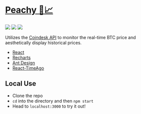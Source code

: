 # <a href="https://peachy-btc-monitor.herokuapp.com/">Peachy 🍑📈</a>
<a href="https://circleci.com/gh/zroyer/peachy-btc-monitor"><img src="https://circleci.com/gh/zroyer/peachy-btc-monitor.svg?style=shield" /></a> <a href="https://codeclimate.com/github/zroyer/peachy-btc-monitor/maintainability"><img src="https://api.codeclimate.com/v1/badges/b8b0d653e600719f32e0/maintainability.svg?style=shield" /></a> <a href="https://codeclimate.com/github/zroyer/peachy-btc-monitor/test_coverage"><img src="https://api.codeclimate.com/v1/badges/b8b0d653e600719f32e0/test_coverage.svg?style=shield" /></a>

Utilizes the [Coindesk API](https://github.com/nmn/react-timeago) to monitor the real-time BTC price and aesthetically display historical prices.
- [React](https://github.com/facebook/react)
- [Recharts](https://github.com/recharts/recharts)
- [Ant Design](https://github.com/ant-design/ant-design)
- [React-TimeAgo](https://github.com/nmn/react-timeago)


## Local Use
- Clone the repo
- `cd` into the directory and then `npm start`
- Head to `localhost:3000` to try it out!
